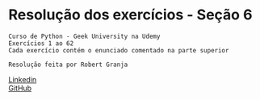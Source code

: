 # Resolução dos exercícios - Seção 6

```
Curso de Python - Geek University na Udemy
Exercícios 1 ao 62
Cada exercício contém o enunciado comentado na parte superior
```
```Resolução feita por Robert Granja```

[Linkedin](https://exemplo.com/)
<br>[GitHub](https://www.github.com/robeertgr)
